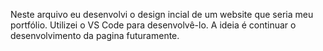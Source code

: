 Neste arquivo eu desenvolvi o design incial de um website que seria meu portfólio. Utilizei o VS Code para desenvolvê-lo. A ideia é continuar o desenvolvimento da pagina futuramente.

